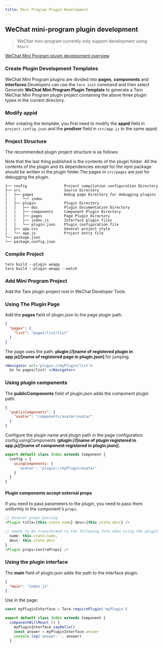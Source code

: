 ```yaml
---
title: Mini Program Plugin Development
---
```


## WeChat mini-program plugin development

> WeChat mini-program currently only support development using `React`.

[WeChat Mini Program plugin development overview](https://developers.weixin.qq.com/miniprogram/dev/framework/plugin/)

### Create Plugin Development Templates

WeChat Mini Program plugins are divided into **pages**, **components** and **interfaces**.Developers can use the `taro init` command and then select Generate **WeChat  Mini Program Plugin Template** to generate a Taro WeChat  Mini Program plugin project containing the above three plugin types in the current directory.

### Modify appid

After creating the template, you first need to modify the **appid** field in `project.config.json` and the **prodiver** field in `src/app.js` to the same appid.

### Project Structure

The recommended plugin project structure is as follows:

Note that the last thing published is the contents of the plugin folder. All the contents of the plugin and its dependencies except for the npm package should be written in the plugin folder.The pages in `src/pages` are just for debugging the plugin.

    ├── config                 Project compilation configuration Directory
    ├── src                    Source Directory
    |   ├── pages              Debug page Directory for debugging plugins
    |   |   └── index          
    |   ├── plugin             Plugin Directory
    |   |   ├── doc            Plugin Documentation Directory
    |   |   ├── components     Component Plugin Directory
    |   |   ├── pages          Page Plugin Directory
    |   |   ├── index.js       Interface plugin files
    |   |   └── plugin.json    Plugin configuration file
    |   ├── app.css            General project style
    |   └── app.js             Project entry file
    └── package.json
    └── package.config.json

### Compile Project

```bin
taro build --plugin weapp
taro build --plugin weapp --watch
```

### Add Mini Program Project

Add the Taro plugin project root in WeChat Developer Tools.

### Using The Plugin Page

Add the **pages** field of plugin.json to the page plugin path.

```json title="plugin.json"
{
  "pages": {
    "list": "pages/list/list"
  }
}
```

The page uses the path: **plugin://[name of registered plugin in app.js]/[name of registered page in plugin.json]** for jumping.

```jsx {1}
<Navigator url='plugin://myPlugin/list'>
  Go to pages/list! </Navigator>
```

### Using plugin components

The **publicComponents** field of plugin.json adds the component plugin path.

```json title="plugin.json"
{
  "publicComponents": {
    "avatar": "components/avatar/avatar"
  }
}
```

Configure the plugin name and plugin path in the page configuration config.usingComponents (**plugin://[name of plugin registered in app.js]/[name of component registered in plugin.json]**).

```jsx {4}
export default class Index extends Component {
  config = {
    usingComponents: {
      'avatar': 'plugin://myPlugin/avatar'
    }
  }
}
```

#### Plugin components accept external props

If you need to pass parameters to the plugin, you need to pass them uniformly in the component's `props`.

```js
// General props passing
<Plugin title={this.state.name} desc={this.state.desc} />

// needs to be transformed to the following form when using the plugin component. const extraProps = {
  name: this.state.name,
  desc: this.state.desc
}
<Plugin props={extraProps} />
```

### Using the plugin interface

The **main** field of plugin.json adds the path to the interface plugin.

```json title="plugin.json"
{
  "main": "index.js"
}
```

Use in the page:

```jsx
const myPluginInterface = Taro.requirePlugin('myPlugin')

export default class Index extends Component {
  componentWillMount () {
    myPluginInterface.sayHello()
    const answer = myPluginInterface.answer
    console.log('answer: ', answer)
  }
```
